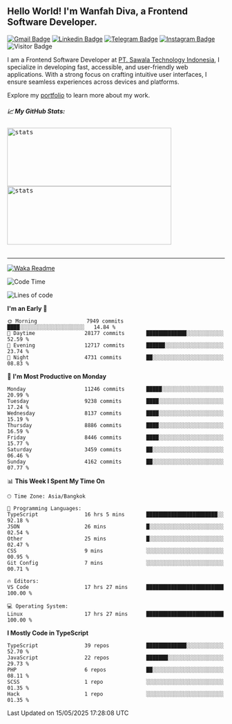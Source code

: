 ## Hello World! I'm Wanfah Diva, a Frontend Software Developer.

[![Gmail Badge](https://img.shields.io/badge/-Gmail-white?style=plastic&logo=Gmail&link=mailto:aditputrafirmansyah@gmail.com)](mailto:wanfahdivaa@gmail.com)
[![Linkedin Badge](https://img.shields.io/badge/-LinkedIn-blue?style=plastic&logo=Linkedin&link=https://www.linkedin.com/in/aditputrafirmansyah/)](https://www.linkedin.com/in/wanfahdiva/)
[![Telegram Badge](https://img.shields.io/badge/-Telegram-blue?style=plastic&logo=telegram&link=https://t.me/Adithya_13)](https://t.me/wanfahdiva)
[![Instagram Badge](https://img.shields.io/badge/-Instagram-white?style=plastic&logo=instagram&link=https://www.instagram.com/adithya_firmansyahputra/)](https://www.instagram.com/wnfhdva/)
![Visitor Badge](https://visitor-badge.laobi.icu/badge?page_id=wanfahdiva.wanfahdiva)

<p>
I am a Frontend Software Developer at <a href="https://sawala/tech" target="_blank">PT. Sawala Technology Indonesia</a>, I specialize in developing fast, accessible, and user-friendly web applications. With a strong focus on crafting intuitive user interfaces, I ensure seamless experiences across devices and platforms.

Explore my <a href="http://wanfahdiva-com.vercel.app/" target="_blank">portfolio</a> to learn more about my work.
</p>

<h5 align="left">
  
📈 **My GitHub Stats:**

</h5>

<div align="left">
<kbd>
  <img height="135em" width="380em" alt="stats" src="https://github-readme-stats-salesp07.vercel.app/api?username=wanfahdiva&count_private=true&show_icons=true&theme=react&rank_icon=github&border_radius=10&hide_title=true"></kbd>
</kbd>
<kbd>
    <img height="135em" width="380em" alt="stats" src="https://github-readme-activity-graph.vercel.app/graph?username=wanfahdiva&theme=react&hide_title=true"></kbd>
</div>

<br />

---

[![Waka Readme](https://github.com/wanfahdiva/wanfahdiva/actions/workflows/waka.yml/badge.svg)](https://github.com/wanfahdiva/wanfahdiva/actions/workflows/waka.yml)

<!--START_SECTION:waka-->
![Code Time](http://img.shields.io/badge/Code%20Time-1%2C961%20hrs%2033%20mins-blue)

![Lines of code](https://img.shields.io/badge/From%20Hello%20World%20I%27ve%20Written-23.5%20million%20lines%20of%20code-blue)

**I'm an Early 🐤** 

```text
🌞 Morning                7949 commits        ████░░░░░░░░░░░░░░░░░░░░░   14.84 % 
🌆 Daytime                28177 commits       █████████████░░░░░░░░░░░░   52.59 % 
🌃 Evening                12717 commits       ██████░░░░░░░░░░░░░░░░░░░   23.74 % 
🌙 Night                  4731 commits        ██░░░░░░░░░░░░░░░░░░░░░░░   08.83 % 
```
📅 **I'm Most Productive on Monday** 

```text
Monday                   11246 commits       █████░░░░░░░░░░░░░░░░░░░░   20.99 % 
Tuesday                  9238 commits        ████░░░░░░░░░░░░░░░░░░░░░   17.24 % 
Wednesday                8137 commits        ████░░░░░░░░░░░░░░░░░░░░░   15.19 % 
Thursday                 8886 commits        ████░░░░░░░░░░░░░░░░░░░░░   16.59 % 
Friday                   8446 commits        ████░░░░░░░░░░░░░░░░░░░░░   15.77 % 
Saturday                 3459 commits        ██░░░░░░░░░░░░░░░░░░░░░░░   06.46 % 
Sunday                   4162 commits        ██░░░░░░░░░░░░░░░░░░░░░░░   07.77 % 
```


📊 **This Week I Spent My Time On** 

```text
🕑︎ Time Zone: Asia/Bangkok

💬 Programming Languages: 
TypeScript               16 hrs 5 mins       ███████████████████████░░   92.18 % 
JSON                     26 mins             █░░░░░░░░░░░░░░░░░░░░░░░░   02.54 % 
Other                    25 mins             █░░░░░░░░░░░░░░░░░░░░░░░░   02.47 % 
CSS                      9 mins              ░░░░░░░░░░░░░░░░░░░░░░░░░   00.95 % 
Git Config               7 mins              ░░░░░░░░░░░░░░░░░░░░░░░░░   00.71 % 

🔥 Editors: 
VS Code                  17 hrs 27 mins      █████████████████████████   100.00 % 

💻 Operating System: 
Linux                    17 hrs 27 mins      █████████████████████████   100.00 % 
```

**I Mostly Code in TypeScript** 

```text
TypeScript               39 repos            █████████████░░░░░░░░░░░░   52.70 % 
JavaScript               22 repos            ███████░░░░░░░░░░░░░░░░░░   29.73 % 
PHP                      6 repos             ██░░░░░░░░░░░░░░░░░░░░░░░   08.11 % 
SCSS                     1 repo              ░░░░░░░░░░░░░░░░░░░░░░░░░   01.35 % 
Hack                     1 repo              ░░░░░░░░░░░░░░░░░░░░░░░░░   01.35 % 
```




 Last Updated on 15/05/2025 17:28:08 UTC
<!--END_SECTION:waka-->
